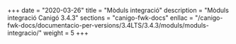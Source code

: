 +++
date        = "2020-03-26"
title       = "Mòduls integració"
description = "Mòduls integració Canigó 3.4.3"
sections    = "canigo-fwk-docs"
enllac		= "/canigo-fwk-docs/documentacio-per-versions/3.4LTS/3.4.3/moduls/moduls-integracio/"
weight		= 5
+++
